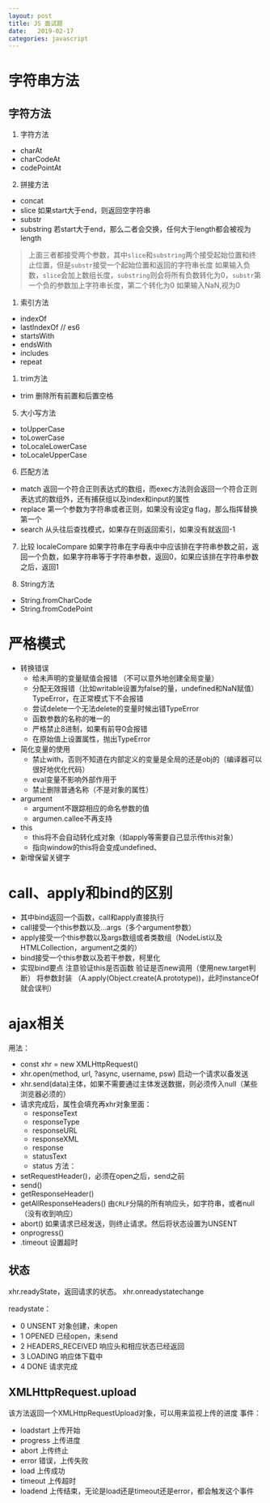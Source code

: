 ```yaml
---
layout: post
title: JS 面试题
date:   2019-02-17
categories: javascript
---
```


# 字符串方法

## 字符方法
1. 字符方法
- charAt
- charCodeAt
- codePointAt

2. 拼接方法
- concat
- slice 如果start大于end，则返回空字符串
- substr
- substring 若start大于end，那么二者会交换，任何大于length都会被视为length

> 上面三者都接受两个参数，其中`slice`和`substring`两个接受起始位置和终止位置，但是`substr`接受一个起始位置和返回的字符串长度
> 如果输入负数，`slice`会加上数组长度，`substring`则会将所有负数转化为0，`substr`第一个负的参数加上字符串长度，第二个转化为0
> 如果输入NaN,视为0

1. 索引方法
- indexOf
- lastIndexOf
// es6
- startsWith
- endsWith
- includes
- repeat

1. trim方法
- trim 删除所有前置和后置空格

5. 大小写方法
- toUpperCase
- toLowerCase
- toLocaleLowerCase
- toLocaleUpperCase

6. 匹配方法
- match 返回一个符合正则表达式的数组，而exec方法则会返回一个符合正则表达式的数组外，还有捕获组以及index和input的属性
- replace 第一个参数为字符串或者正则，如果没有设定g flag，那么指挥替换第一个
- search 从头往后查找模式，如果存在则返回索引，如果没有就返回-1

7. 比较
localeCompare 如果字符串在字母表中中应该排在字符串参数之前，返回一个负数，如果字符串等于字符串参数，返回0，如果应该排在字符串参数之后，返回1

8. String方法
- String.fromCharCode
- String.fromCodePoint

# 严格模式
- 转换错误
  - 给未声明的变量赋值会报错 （不可以意外地创建全局变量）
  - 分配无效报错（比如writable设置为false的量，undefined和NaN赋值）TypeError，在正常模式下不会报错
  - 尝试delete一个无法delete的变量时候出错TypeError
  - 函数参数的名称的唯一的
  - 严格禁止8进制，如果有前导0会报错
  - 在原始值上设置属性，抛出TypeError
- 简化变量的使用
  - 禁止with，否则不知道在内部定义的变量是全局的还是obj的（编译器可以很好地优化代码）
  - eval变量不影响外部作用于
  - 禁止删除普通名称（不是对象的属性）
- argument
  - argument不跟踪相应的命名参数的值
  - argumen.callee不再支持
- this
  - this将不会自动转化成对象（如apply等需要自己显示传this对象）
  - 指向window的this将会变成undefined、
- 新增保留关键字

# call、apply和bind的区别
- 其中bind返回一个函数，call和apply直接执行
- call接受一个this参数以及...args（多个argument参数）
- apply接受一个this参数以及args数组或者类数组（NodeList以及HTMLCollection，argument之类的）
- bind接受一个this参数以及若干参数，柯里化
- 实现bind要点
注意验证this是否函数
验证是否new调用（使用new.target判断）
将参数封装
（A.apply(Object.create(A.prototype))，此时instanceOf就会误判）

# ajax相关
用法：
- const xhr = new XMLHttpRequest()
- xhr.open(method, url, ?async, username, psw) 启动一个请求以备发送
- xhr.send(data)主体，如果不需要通过主体发送数据，则必须传入null（某些浏览器必须的）
- 请求完成后，属性会填充再xhr对象里面：
  - responseText
  - responseType
  - responseURL
  - responseXML
  - response
  - statusText
  - status
方法：
- setRequestHeader()，必须在open之后，send之前
- send()
- getResponseHeader()
- getAllResponseHeaders() 由`CRLF`分隔的所有响应头，如字符串，或者null（没有收到响应）
- abort() 如果请求已经发送，则终止请求。然后将状态设置为UNSENT
- onprogress() 
- .timeout 设置超时

## 状态
xhr.readyState，返回请求的状态。
xhr.onreadystatechange

readystate：
- 0 UNSENT 对象创建，未open
- 1 OPENED 已经open，未send
- 2 HEADERS_RECEIVED 响应头和相应状态已经返回
- 3 LOADING 响应体下载中
- 4 DONE 请求完成

## XMLHttpRequest.upload 
该方法返回一个XMLHttpRequestUpload对象，可以用来监视上传的进度
事件：
- loadstart 上传开始
- progress 上传进度
- abort 上传终止
- error 错误，上传失败
- load 上传成功
- timeout 上传超时
- loadend 上传结束，无论是load还是timeout还是error，都会触发这个事件

